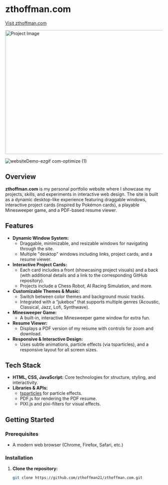 # zthoffman.com

<a href="https://zthoffman.com" target="_blank">Visit zthoffman.com</a>

<img src="https://github.com/user-attachments/assets/55bd7040-534c-4fa1-b0e2-6a93dcd003a1" width="800" height="396" alt="Project Image">

![websiteDemo-ezgif com-optimize (1)](https://github.com/user-attachments/assets/a9a9f1bf-d7a2-4b1f-87b4-111e671a3c46)


## Overview

**zthoffman.com** is my personal portfolio website where I showcase my projects, skills, and experiments in interactive web design. The site is built as a dynamic desktop-like experience featuring draggable windows, interactive project cards (inspired by Pokémon cards), a playable Minesweeper game, and a PDF-based resume viewer.

## Features

- **Dynamic Window System:**
  - Draggable, minimizable, and resizable windows for navigating through the site.
  - Multiple "desktop" windows including links, project cards, and a resume viewer.
- **Interactive Project Cards:**
  - Each card includes a front (showcasing project visuals) and a back (with additional details and a link to the corresponding GitHub repository).
  - Projects include a Chess Robot, AI Racing Simulation, and more.
- **Customizable Themes & Music:**
  - Switch between color themes and background music tracks.
  - Integrated with a “jukebox” that supports multiple genres (Acoustic, Classical, Jazz, Lofi, Synthwave).
- **Minesweeper Game:**
  - A built-in, interactive Minesweeper game window for extra fun.
- **Resume Viewer:**
  - Displays a PDF version of my resume with controls for zoom and download.
- **Responsive & Interactive Design:**
  - Uses subtle animations, particle effects (via tsparticles), and a responsive layout for all screen sizes.

## Tech Stack

- **HTML, CSS, JavaScript:** Core technologies for structure, styling, and interactivity.
- **Libraries & APIs:**
  - [tsparticles](https://particles.js.org/) for particle effects.
  - PDF.js for rendering the PDF resume.
  - PIXI.js and pixi-filters for visual effects.

## Getting Started

### Prerequisites

- A modern web browser (Chrome, Firefox, Safari, etc.)

### Installation

1. **Clone the repository:**
   ```bash
   git clone https://github.com/zthoffman21/zthoffman.com.git
